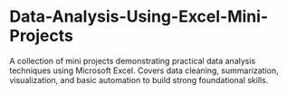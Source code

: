 # Data-Analysis-Using-Excel-Mini-Projects
A collection of mini projects demonstrating practical data analysis techniques using Microsoft Excel. Covers data cleaning, summarization, visualization, and basic automation to build strong foundational skills.
